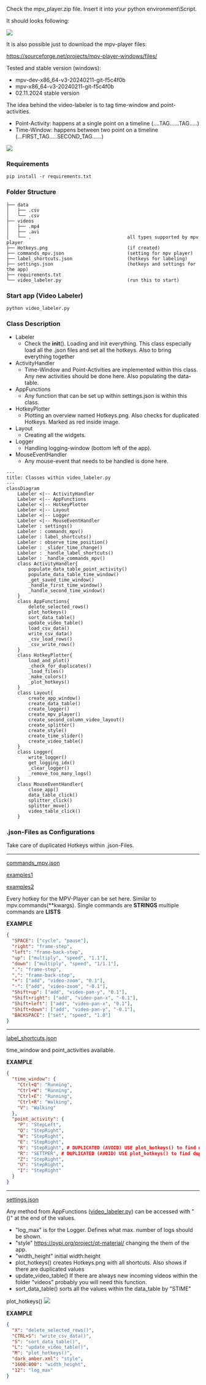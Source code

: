 Check the mpv_player.zip file. Insert it into your python environment\\Script.

It should looks following:

<img src="./docs/mpv_to_script.png">

It is also possible just to download the mpv-player files:

https://sourceforge.net/projects/mpv-player-windows/files/

Tested and stable version (windows): 
- mpv-dev-x86_64-v3-20240211-git-f5c4f0b 
- mpv-x86_64-v3-20240211-git-f5c4f0b
- 02.11.2024 stable version

The idea behind the video-labeler is to tag time-window and point-activities.


- Point-Activity: happens at a single point on a timeline  (....<r>TAG</r>......<r>TAG</r>.....)
- Time-Window: happens between two point on a timeline (...<r>FIRST_TAG.....SECOND_TAG</r>......)

<img src="./docs/example.png">


### Requirements
```
pip install -r requirements.txt
```


### Folder Structure
```
├── data 
│   ├── .csv
│   └── .csv
├── videos 
│   ├── .mp4
│   ├── .avi
│   └── .                                   all types supported by mpv player
├── Hotkeys.png                             (if created)
├── commands_mpv.json                       (setting for mpv player)
├── label_shortcuts.json                    (hotkeys for labeling)
├── settings.json                           (hotkeys and settings for the app)
├── requirements.txt
└── video_labeler.py                        (run this to start)
```

### Start app (Video Labeler)

```
python video_labeler.py
```

### Class Description

- Labeler
  - Check the __init__(). Loading and init 
    everything. This class especially load all the .json files
    and set all the hotkeys. Also to bring everything together
- ActivityHandler
  - Time-Window and Point-Activities are
    implemented within this class. Any new activities should be done
    here. Also populating the data-table.
- AppFunctions
  - Any function that can be set up within 
    settings.json is within this class.
- HotkeyPlotter
  - Plotting an overview named Hotkeys.png.
    Also checks for duplicated Hotkeys. Marked as red inside image.
- Layout
  - Creating all the widgets.
- Logger
  - Handling logging-window (bottom left of the app).
- MouseEventHandler
  - Any mouse-event that needs to be handled
    is done here.

```mermaid
---
title: Classes within video_labeler.py
---
classDiagram
    Labeler <|-- ActivityHandler
    Labeler <|-- AppFunctions
    Labeler <|-- HotkeyPlotter
    Labeler <|-- Layout
    Labeler <|-- Logger
    Labeler <|-- MouseEventHandler
    Labeler : settings()
    Labeler : commands_mpv()
    Labeler : label_shortcuts()
    Labeler : observe_time_position()
    Labeler : _slider_time_change()
    Labeler : _handle_label_shortcuts()
    Labeler : _handle_commands_mpv()
    class ActivityHandler{
        populate_data_table_point_activity()
        populate_data_table_time_window()
        _get_saved_time_window()
        _handle_first_time_window()
        _handle_second_time_window()
    }
    class AppFunctions{
        delete_selected_rows()
        plot_hotkeys()
        sort_data_table()
        update_video_table()
        load_csv_data()
        write_csv_data()
        _csv_load_rows()
        _csv_write_rows()  
    }
    class HotkeyPlotter{
        load_and_plot()
        _check_for_duplicates()
        _load_files()
        _make_colors()
        _plot_hotkeys()
    }
    class Layout{
        create_app_window()
        create_data_table()
        create_logger()
        create_mpv_player()
        create_second_column_video_layout()
        create_splitter()
        create_style()
        create_time_slider()
        create_video_table()
    }
    class Logger{
        write_logger()
        get_logging_idx()
        _clear_logger()
        _remove_too_many_logs()
    }
    class MouseEventHandler{
        close_app()
        data_table_click()
        splitter_click()
        splitter_move()
        video_table_click()
    }
```

### .json-Files as Configurations

Take care of duplicated Hotkeys within .json-Files. 

---
[commands_mpv.json](commands_mpv.json)

[examples1](https://github.com/mpv-player/mpv/blob/master/etc/input.conf)

[examples2](https://mpv.io/manual/stable/#command-interface)

Every hotkey for the MPV-Player can be set here.
Similar to mpv.commands(**kwargs). Single commands are **STRINGS** multiple
commands are **LISTS**

**EXAMPLE**
```json
{
  "SPACE": ["cycle", "pause"],
  "right": "frame-step",
  "left": "frame-back-step",
  "up": ["multiply", "speed", "1.1"],
  "down": ["multiply", "speed", "1/1.1"],
  ".": "frame-step",
  ",": "frame-back-step",
  "+": ["add", "video-zoom", "0.1"],
  "-": ["add", "video-zoom", "-0.1"],
  "Shift+up": ["add", "video-pan-y", "0.1"],
  "Shift+right": ["add", "video-pan-x", "-0.1"],
  "Shift+left": ["add", "video-pan-x", "0.1"],
  "Shift+down": ["add", "video-pan-y", "-0.1"],
  "BACKSPACE": ["set", "speed", "1.0"]
}

```

---
[label_shortcuts.json](label_shortcuts.json)

time_window and point_activities available.

**EXAMPLE**
```json
{
  "time_window": {
    "Ctrl+Q": "Running",
    "Ctrl+W": "Running",
    "Ctrl+E": "Running",
    "Ctrl+R": "Walking",
    "V": "Walking"
  },
  "point_activity": {
    "P": "StepLeft",
    "Q": "StepRight",
    "W": "StepRight",
    "E": "StepRight",
    "R": "StepRight", # DUPLICATED (AVOID) USE plot_hotkeys() to find duplicates
    "R": "SETTPER", # DUPLICATED (AVOID) USE plot_hotkeys() to find duplicates
    "Z": "StepRight",
    "U": "StepRight",
    "I": "StepRight"
  }
}
```

---
[settings.json](settings.json)

Any method from AppFunctions ([video_labeler.py](video_labeler.py)) 
can be accessed with "()" at the end of the values. 

- "log_max" is for the Logger. Defines what max. number
of logs should be shown.
- "style" https://pypi.org/project/qt-material/ changing
the them of the app.
- "width_height" initial width:height
- plot_hotkeys() creates Hotkeys.png with all shortcuts. Also shows 
if there are duplicated values
- update_video_table() If there are always new incoming videos within 
the folder "videos" probably you will need this function.
- sort_data_table() sorts all the values within the data_table by "STIME"

plot_hotkeys()
<img src="docs/Hotkeys.png">


**EXAMPLE**

```json
{
  "X": "delete_selected_rows()",
  "CTRL+S": "write_csv_data()",
  "S": "sort_data_table()",
  "L": "update_video_table()",
  "M": "plot_hotkeys()",
  "dark_amber.xml": "style",
  "1600:800": "width_height",
  "12": "log_max"
}
```
